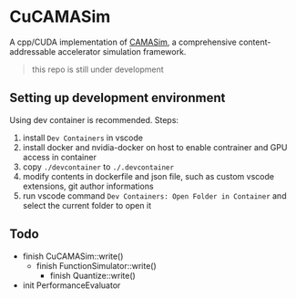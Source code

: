 # CuCAMASim
A cpp/CUDA implementation of [CAMASim](https://github.com/menggg22/CAMASim), a comprehensive content-addressable accelerator simulation framework.

> this repo is still under development

## Setting up development environment
Using dev container is recommended. Steps:
1. install `Dev Containers` in vscode
2. install docker and nvidia-docker on host to enable contrainer and GPU access in container
3. copy `./devcontainer` to `./.devcontainer`
4. modify contents in dockerfile and json file, such as custom vscode extensions, git author informations
5. run vscode command `Dev Containers: Open Folder in Container` and select the current folder to open it

## Todo
- finish CuCAMASim::write()
  - finish FunctionSimulator::write()
    - finish Quantize::write()
- init PerformanceEvaluator